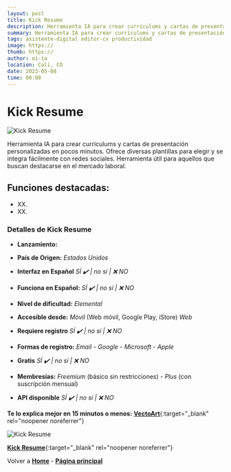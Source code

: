 ```yaml
---
layout: post
title: Kick Resume
description: Herramienta IA para crear currículums y cartas de presentación personalizadas en pocos minutos.
summary: Herramienta IA para crear currículums y cartas de presentación personalizadas en pocos minutos. Ofrece diversas plantillas para elegir y se integra fácilmente con redes sociales. Herramienta útil para aquellos que buscan destacarse en el mercado laboral.
tags: asistente-digital editor-cv productividad
image: https://
thumb: https://
author: oi-ia
location: Cali, CO
date: 2023-05-08
time: 08:00
---
```


# Kick Resume

![Kick Resume](https://aitoolmall.com/wp-content/uploads/2023/02/%E5%9B%BE%E7%89%877.png)

Herramienta IA para crear currículums y cartas de presentación personalizadas en pocos minutos. Ofrece diversas plantillas para elegir y se integra fácilmente con redes sociales. Herramienta útil para aquellos que buscan destacarse en el mercado laboral.

## Funciones destacadas:

- XX.
- XX.

### Detalles de Kick Resume

- **Lanzamiento:**

- **País de Origen:**
  _Estados Unidos_

- **Interfaz en Español**
  _SÍ ✔️ | no_
  _sí | ❌ NO_

- **Funciona en Español:**
  _SÍ ✔️ | no_
  _sí | ❌ NO_

- **Nivel de dificultad:**
  _Elemental_

- **Accesible desde:**
  _Móvil_ (Web móvil, Google Play, iStore)
  _Web_

- **Requiere registro**
  _SÍ ✔️ | no_
  _sí | ❌ NO_

- **Formas de registro:**
  _Email_ - _Google_ - _Microsoft_ - _Apple_

- **Gratis**
  _SÍ ✔️ | no_
  _sí | ❌ NO_

- **Membresías:**
  _Freemium_ (básico sin restricciones) - _Plus_ (con suscripción mensual)

- **API disponible**
  _SÍ ✔️ | no_
  _sí | ❌ NO_

**Te lo explica mejor en 15 minutos o menos:**
[**VectoArt**](https://www.youtube.com/watch?v=9U2S7WmKSXs){:target="\_blank" rel="noopener noreferrer"}

![Kick Resume](https://aitoolmall.com/wp-content/uploads/2023/02/%E5%9B%BE%E7%89%877.png)

[**Kick Resume**](https://www.kickresume.com/es/){:target="\_blank" rel="noopener noreferrer"}

Volver a [**Home**](https://lucfreelance.github.io/board/) -
[**Página principal**](https://oportunidadesilimitadas.com)
